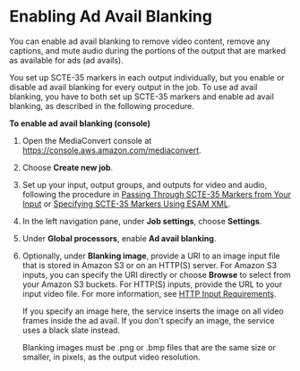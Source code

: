 # Enabling Ad Avail Blanking<a name="ad-avail-blanking"></a>

You can enable ad avail blanking to remove video content, remove any captions, and mute audio during the portions of the output that are marked as available for ads \(ad avails\)\. 

You set up SCTE\-35 markers in each output individually, but you enable or disable ad avail blanking for every output in the job\. To use ad avail blanking, you have to both set up SCTE\-35 markers and enable ad avail blanking, as described in the following procedure\.

**To enable ad avail blanking \(console\)**

1. Open the MediaConvert console at [https://console\.aws\.amazon\.com/mediaconvert](https://console.aws.amazon.com/mediaconvert)\.

1. Choose **Create new job**\.

1. Set up your input, output groups, and outputs for video and audio, following the procedure in [Passing Through SCTE\-35 Markers from Your Input](passing-through-scte-35-markers.md) or [Specifying SCTE\-35 Markers Using ESAM XML](specifying-scte-35-markers-using-esam-xml.md)\.

1. In the left navigation pane, under **Job settings**, choose **Settings**\.

1. Under **Global processors**, enable **Ad avail blanking**\.

1. Optionally, under **Blanking image**, provide a URI to an image input file that is stored in Amazon S3 or on an HTTP\(S\) server\. For Amazon S3 inputs, you can specify the URI directly or choose **Browse** to select from your Amazon S3 buckets\. For HTTP\(S\) inputs, provide the URL to your input video file\. For more information, see [HTTP Input Requirements](upload-input-files.md#http-input-requirements)\. 

   If you specify an image here, the service inserts the image on all video frames inside the ad avail\. If you don't specify an image, the service uses a black slate instead\.

   Blanking images must be \.png or \.bmp files that are the same size or smaller, in pixels, as the output video resolution\. 